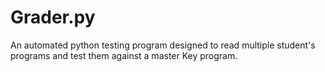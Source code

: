# Grader.py
An automated python testing program designed to read multiple student's programs and test them against a master Key program.
